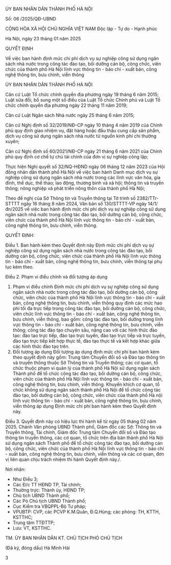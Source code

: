ỦY BAN NHÂN DÂN
THÀNH PHỐ HÀ NỘI

Số: 06     /2025/QĐ-UBND

CỘNG HÒA XÃ HỘI CHỦ NGHĨA VIỆT NAM
Độc lập - Tự do - Hạnh phúc

Hà Nội, ngày 23  tháng 01 năm 2025

QUYẾT ĐỊNH

Về việc ban hành định mức chi phí dịch vụ sự nghiệp công 
sử dụng ngân sách nhà nước trong công tác đào tạo, bồi dưỡng cán bộ, công chức, viên chức của thành phố Hà Nội lĩnh vực thông tin - báo chí - xuất bản, công nghệ thông tin, bưu chính, viễn thông

ỦY BAN NHÂN DÂN THÀNH PHỐ HÀ NỘI

Căn cứ Luật Tổ chức chính quyền địa phương ngày 19 tháng 6 năm 2015; Luật sửa đổi, bổ sung một số điều của Luật Tổ chức Chính phủ và Luật Tổ chức chính quyền địa phương ngày 22 tháng 11 năm 2019;

Căn cứ Luật Ngân sách Nhà nước ngày 25 tháng 6 năm 2015;

Căn cứ Nghị định số 32/2019/NĐ-CP ngày 10 tháng 4 năm 2019 của Chính phủ quy định giao nhiệm vụ, đặt hàng hoặc đấu thầu cung cấp sản phẩm, dịch vụ công sử dụng ngân sách nhà nước từ nguồn kinh phí chi thường xuyên;

Căn cứ Nghị định số 60/2021/NĐ-CP ngày 21 tháng 6 năm 2021 của Chính phủ quy định cơ chế tự chủ tài chính của đơn vị sự nghiệp công lập;

Thực hiện Nghị quyết số 32/NQ-HĐND ngày 06 tháng 12 năm 2023 của Hội đồng nhân dân thành phố Hà Nội về việc ban hành Danh mục dịch vụ sự nghiệp công sử dụng ngân sách nhà nước trong các lĩnh vực văn hóa, gia đình, thể dục, thể thao; lao động, thương binh và xã hội; thông tin và truyền thông; nông nghiệp và phát triển nông thôn của thành phố Hà Nội;

Theo đề nghị của Sở Thông tin và Truyền thông tại Tờ trình số 2382/TTr-STTTT ngày 16 tháng 8 năm 2024, Văn bản số 130/STTTT-VP ngày 14/1/đn/2025 về việc ban hành định mức chi phí dịch vụ sự nghiệp công sử dụng ngân sách nhà nước trong công tác đào tạo, bồi dưỡng cán bộ, công chức, viên chức của thành phố Hà Nội lĩnh vực thông tin - báo chí - xuất bản, công nghệ thông tin, bưu chính, viễn thông.

QUYẾT ĐỊNH:

Điều 1. Ban hành kèm theo Quyết định này Định mức chi phí dịch vụ sự nghiệp công sử dụng ngân sách nhà nước trong công tác đào tạo, bồi dưỡng cán bộ, công chức, viên chức của thành phố Hà Nội lĩnh vực thông tin - báo chí - xuất bản, công nghệ thông tin, bưu chính, viễn thông tại phụ lục kèm theo.


Điều 2. Phạm vi điều chỉnh và đối tượng áp dụng
1. Phạm vi điều chỉnh
Định mức chi phí dịch vụ sự nghiệp công sử dụng ngân sách nhà nước trong công tác đào tạo, bồi dưỡng cán bộ, công chức, viên chức của thành phố Hà Nội lĩnh vực thông tin - báo chí - xuất bản, công nghệ thông tin, bưu chính, viễn thông quy định các mức hao phí tối đa trực tiếp trong công tác đào tạo, bồi dưỡng cán bộ, công chức, viên chức lĩnh vực thông tin - báo chí - xuất bản, công nghệ thông tin, bưu chính, viễn thông, bao gồm: công tác đào tạo, bồi dưỡng trong lĩnh vực thông tin - báo chí - xuất bản, công nghệ thông tin, bưu chính, viễn thông; công tác đào tạo chuyên sâu, nâng cao với các hình thức đào tạo: đào tạo trực tiếp, đào tạo trực tuyến, đào tạo trực tiếp và trực tuyến, đào tạo trực tiếp kết hợp thực tế, đào tạo thực tế và kết hợp khác giữa các hình thức đào tạo trên.
2. Đối tượng áp dụng
Đối tượng áp dụng định mức chi phí ban hành kèm theo quyết định này gồm: Trung tâm Chuyển đổi số và Đào tạo thông tin và truyền thông thuộc Sở Thông tin và Truyền thông; các cơ quan, tổ chức thuộc phạm vi quản lý của thành phố Hà Nội sử dụng ngân sách Thành phố để tổ chức công tác đào tạo, bồi dưỡng cán bộ, công chức, viên chức của thành phố Hà Nội lĩnh vực thông tin - báo chí - xuất bản, công nghệ thông tin, bưu chính, viễn thông.
Khuyến khích cơ quan, tổ chức không sử dụng ngân sách thành phố Hà Nội để tổ chức công tác đào tạo, bồi dưỡng cán bộ, công chức, viên chức của thành phố Hà nội lĩnh vực thông tin - báo chí - xuất bản, công nghệ thông tin, bưu chính, viễn thông áp dụng Định mức chi phí ban hành kèm theo Quyết định này.

Điều 3. Quyết định này có hiệu lực thi hành kể từ ngày 05 tháng 02 năm 2025.
Chánh Văn phòng UBND Thành phố, Giám đốc các Sở: Thông tin và Truyền thông, Tài chính, Giám đốc Trung tâm Chuyển đổi số và Đào tạo thông tin truyền thông, các cơ quan, tổ chức trên địa bàn thành phố Hà Nội sử dụng ngân sách Thành phố để tổ chức công tác đào tạo, bồi dưỡng cán bộ, công chức, viên chức của thành phố Hà Nội lĩnh vực thông tin - báo chí - xuất bản, công nghệ thông tin, bưu chính, viễn thông và các cơ quan, đơn vị liên quan chịu trách nhiệm thi hành Quyết định này./.

Nơi nhận:
- Như Điều 3;
- Các Đ/c TT HĐND TP, Tài chính;
- Thường trực: Thành ủy, HĐND TP;
- Chủ tịch UBND Thành phố;
- Các Pó Chủ tịch UBND Thành phố;
- Cục Kiểm tra VBQPPL-Bộ Tư pháp;
- VPUBTP: CVP, các PCVP K.M.Quân, Đ.Q.Hùng; các phòng: TH, KTTH, KSTTHC;
- Trung tâm TTĐTTP;
- Lưu: VT, KSTTHC.

TM. ỦY BAN NHÂN DÂN
KT. CHỦ TỊCH
PHÓ CHỦ TỊCH

(Đã ký, đóng dấu)
Hà Minh Hải



3
